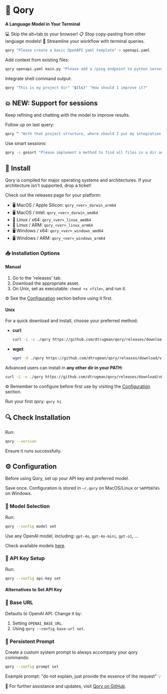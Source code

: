 # 🚀 Qory

**A Language Model in Your Terminal**

💻 Skip the alt+tab to your browser!
📋 Stop copy-pasting from other language models!
🔧 Streamline your workflow with terminal queries.

```bash
qory "Please create a basic OpenAPI yaml template" > openapi.yaml
```

Add context from existing files:

```bash
qory openapi.yaml main.py "Please add a /ping endpoint to python server" > ping.py
```

Integrate shell command output:

```bash
qory "This is my project dir" "$(ls)" "How should I improve it?"
```

## 💥 **NEW**: Support for sessions

Keep refining and chatting with the model to improve results.

Follow up on last query:

```bash
qory ^ "With that project structure, where should I put my integration tests?"
```

Use smart sessions:

```bash
qory -s gosort "Please implement a method to find all files in a dir and sort them"
```

## 🌟 Install

Qory is compiled for major operating systems and architectures. If your architecture isn't supported, drop a ticket!

Check out the releases page for your platform:

- 🖥️ MacOS / Apple Silicon: `qory_<ver>_darwin_arm64`
- 🖥️ MacOS / Intel: `qory_<ver>_darwin_amd64`
- 🐧 Linux / x64: `qory_<ver>_linux_amd64`
- 🐧 Linux / ARM: `qory_<ver>_linux_arm64`
- 🖥️ Windows / x64: `qory_<ver>_windows_amd64`
- 🖥️ Windows / ARM: `qory_<ver>_windows_arm64`

### 📥 Installation Options

#### Manual

1. Go to the 'releases' tab.
2. Download the appropriate asset.
3. On Unix, set as executable: `chmod +x <file>`, and run it.

⚙️ See the [Configuration](#configuration) section before using it first.

#### Unix

For a quick download and install, choose your preferred method:

- **curl**:

  ```bash
  curl -L -o ./qory https://github.com/dtrugman/qory/releases/download/v0.2.1/qory_0.2.1_darwin_arm64 && chmod +x ./qory && sudo mv ./qory /usr/local/bin/.
  ```

- **wget**:

  ```bash
  wget -O ./qory https://github.com/dtrugman/qory/releases/download/v0.2.1/qory_0.2.1_darwin_arm64 && chmod +x ./qory && sudo mv ./qory /usr/local/bin/.
  ```

Advanced users can install in **any other dir in your PATH**:

```bash
curl -L -o ./qory https://github.com/dtrugman/qory/releases/download/v0.2.1/qory_0.2.1_darwin_arm64 && chmod +x ./qory && mv ./qory ~/.local/bin/.
```

⚙️ Remember to configure before first use by visiting the [Configuration](#configuration) section.

Run your first qory: `qory hi`

## 🔍 Check Installation

Run:

```bash
qory --version
```

Ensure it runs successfully.

## ⚙️ Configuration

Before using Qory, set up your API key and preferred model.

Save once. Configuration is stored in `~/.qory` on MacOS/Linux or `%APPDATA%` on Windows.

### 📌 Model Selection

Run:

```bash
qory --config model set
```

Use any OpenAI model, including: `gpt-4o`, `gpt-4o-mini`, `gpt-o1`, ...

Check available models [here](https://platform.openai.com/docs/models).

### 🔑 API Key Setup

Run:

```bash
qory --config api-key set
```

#### Alternatives to Set API Key

### 🔄 Base URL

Defaults to OpenAI API. Change it by:

1. Setting `OPENAI_BASE_URL`.
2. Using `qory --config base-url set`.

### 📌 Persistent Prompt

Create a custom system prompt to always accompany your qory commands:

```bash
qory --config prompt set
```

Example prompt: "do not explain, just provide the essence of the request" 💡

🔗 For further assistance and updates, visit [Qory on GitHub](https://github.com/dtrugman/qory).
